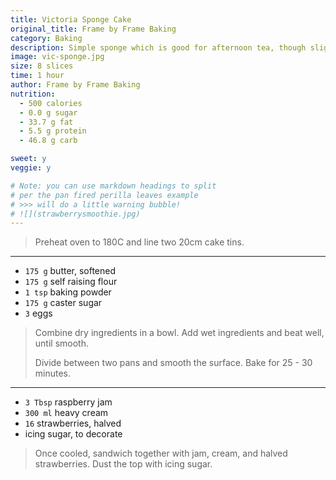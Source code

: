 ```yaml
---
title: Victoria Sponge Cake
original_title: Frame by Frame Baking
category: Baking
description: Simple sponge which is good for afternoon tea, though slightly eggy. Such is the way of the sponge.  
image: vic-sponge.jpg
size: 8 slices
time: 1 hour
author: Frame by Frame Baking 
nutrition:
  - 500 calories
  - 0.0 g sugar
  - 33.7 g fat
  - 5.5 g protein
  - 46.8 g carb

sweet: y
veggie: y

# Note: you can use markdown headings to split
# per the pan fired perilla leaves example
# >>> will do a little warning bubble!
# ![](strawberrysmoothie.jpg)
---
```


> Preheat oven to 180C and line two 20cm cake tins.

---

* `175 g` butter, softened
* `175 g` self raising flour
* `1 tsp` baking powder
* `175 g` caster sugar
* `3` eggs

> Combine dry ingredients in a bowl. Add wet ingredients and beat well, until smooth. 
>
> Divide between two pans and smooth the surface. Bake for 25 - 30 minutes. 

---

* `3 Tbsp` raspberry jam
* `300 ml` heavy cream
* `16` strawberries, halved
* icing sugar, to decorate

> Once cooled, sandwich together with jam, cream, and halved strawberries. Dust the top with icing sugar. 